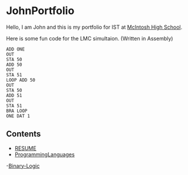 # JohnPortfolio
Hello, I am John and this is my portfolio for IST at [McIntosh High School](https://www.fcboe.org/mhs).

Here is some fun code for the LMC simultaion. (Written in Assembly)
```
ADD ONE
OUT
STA 50
ADD 50
OUT
STA 51
LOOP ADD 50
OUT
STA 50
ADD 51
OUT
STA 51
BRA LOOP
ONE DAT 1 
```
## Contents
- [RESUME](RESUME.md)
- [ProgrammingLanguages](Programming-Languages.md)

-[Binary-Logic](Binary-Logic.md)
